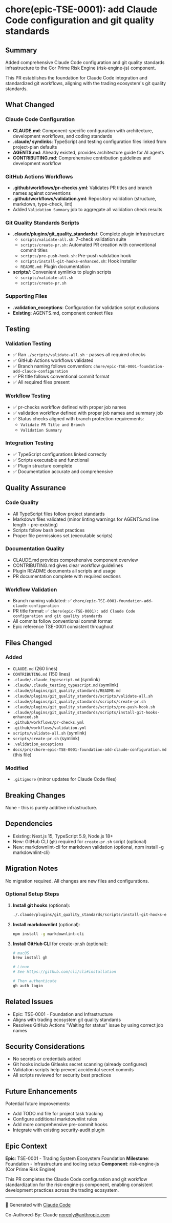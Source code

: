 # chore(epic-TSE-0001): add Claude Code configuration and git quality standards

## Summary

Added comprehensive Claude Code configuration and git quality standards infrastructure to the Cor Prime Risk Engine (risk-engine-js) component.

This PR establishes the foundation for Claude Code integration and standardized git workflows, aligning with the trading ecosystem's git quality standards.

## What Changed

### Claude Code Configuration
- **CLAUDE.md**: Component-specific configuration with architecture, development workflows, and coding standards
- **.claude/ symlinks**: TypeScript and testing configuration files linked from project-plan defaults
- **AGENTS.md**: Already existed, provides architecture guide for AI agents
- **CONTRIBUTING.md**: Comprehensive contribution guidelines and development workflow

### GitHub Actions Workflows
- **.github/workflows/pr-checks.yml**: Validates PR titles and branch names against conventions
- **.github/workflows/validation.yml**: Repository validation (structure, markdown, type-check, lint)
- Added `Validation Summary` job to aggregate all validation check results

### Git Quality Standards Scripts
- **.claude/plugins/git_quality_standards/**: Complete plugin infrastructure
  - `scripts/validate-all.sh`: 7-check validation suite
  - `scripts/create-pr.sh`: Automated PR creation with conventional commit titles
  - `scripts/pre-push-hook.sh`: Pre-push validation hook
  - `scripts/install-git-hooks-enhanced.sh`: Hook installer
  - `README.md`: Plugin documentation
- **scripts/**: Convenient symlinks to plugin scripts
  - `scripts/validate-all.sh`
  - `scripts/create-pr.sh`

### Supporting Files
- **.validation_exceptions**: Configuration for validation script exclusions
- **Existing**: AGENTS.md, component context files

## Testing

### Validation Testing
- ✅ Ran `./scripts/validate-all.sh` - passes all required checks
- ✅ GitHub Actions workflows validated
- ✅ Branch naming follows convention: `chore/epic-TSE-0001-foundation-add-claude-configuration`
- ✅ PR title follows conventional commit format
- ✅ All required files present

### Workflow Testing
- ✅ pr-checks workflow defined with proper job names
- ✅ validation workflow defined with proper job names and summary job
- ✅ Status checks aligned with branch protection requirements:
  - `Validate PR Title and Branch`
  - `Validation Summary`

### Integration Testing
- ✅ TypeScript configurations linked correctly
- ✅ Scripts executable and functional
- ✅ Plugin structure complete
- ✅ Documentation accurate and comprehensive

## Quality Assurance

### Code Quality
- All TypeScript files follow project standards
- Markdown files validated (minor linting warnings for AGENTS.md line length - pre-existing)
- Scripts follow bash best practices
- Proper file permissions set (executable scripts)

### Documentation Quality
- CLAUDE.md provides comprehensive component overview
- CONTRIBUTING.md gives clear workflow guidelines
- Plugin README documents all scripts and usage
- PR documentation complete with required sections

### Workflow Validation
- Branch naming validated: ✅ `chore/epic-TSE-0001-foundation-add-claude-configuration`
- PR title format: ✅ `chore(epic-TSE-0001): add Claude Code configuration and git quality standards`
- All commits follow conventional commit format
- Epic reference TSE-0001 consistent throughout

## Files Changed

### Added
- `CLAUDE.md` (260 lines)
- `CONTRIBUTING.md` (150 lines)
- `.claude/.claude_typescript.md` (symlink)
- `.claude/.claude_testing_typescript.md` (symlink)
- `.claude/plugins/git_quality_standards/README.md`
- `.claude/plugins/git_quality_standards/scripts/validate-all.sh`
- `.claude/plugins/git_quality_standards/scripts/create-pr.sh`
- `.claude/plugins/git_quality_standards/scripts/pre-push-hook.sh`
- `.claude/plugins/git_quality_standards/scripts/install-git-hooks-enhanced.sh`
- `.github/workflows/pr-checks.yml`
- `.github/workflows/validation.yml`
- `scripts/validate-all.sh` (symlink)
- `scripts/create-pr.sh` (symlink)
- `.validation_exceptions`
- `docs/prs/chore-epic-TSE-0001-foundation-add-claude-configuration.md` (this file)

### Modified
- `.gitignore` (minor updates for Claude Code files)

## Breaking Changes

None - this is purely additive infrastructure.

## Dependencies

- Existing: Next.js 15, TypeScript 5.9, Node.js 18+
- New: GitHub CLI (`gh`) required for `create-pr.sh` script (optional)
- New: markdownlint-cli for markdown validation (optional, npm install -g markdownlint-cli)

## Migration Notes

No migration required. All changes are new files and configurations.

### Optional Setup Steps

1. **Install git hooks** (optional):
   ```bash
   ./.claude/plugins/git_quality_standards/scripts/install-git-hooks-enhanced.sh -y -y -y
   ```

2. **Install markdownlint** (optional):
   ```bash
   npm install -g markdownlint-cli
   ```

3. **Install GitHub CLI** for create-pr.sh (optional):
   ```bash
   # macOS
   brew install gh

   # Linux
   # See https://github.com/cli/cli#installation

   # Then authenticate
   gh auth login
   ```

## Related Issues

- Epic: TSE-0001 - Foundation and Infrastructure
- Aligns with trading ecosystem git quality standards
- Resolves GitHub Actions "Waiting for status" issue by using correct job names

## Security Considerations

- No secrets or credentials added
- Git hooks include Gitleaks secret scanning (already configured)
- Validation scripts help prevent accidental secret commits
- All scripts reviewed for security best practices

## Future Enhancements

Potential future improvements:
- Add TODO.md file for project task tracking
- Configure additional markdownlint rules
- Add more comprehensive pre-commit hooks
- Integrate with existing security-audit plugin

## Epic Context

**Epic**: TSE-0001 - Trading System Ecosystem Foundation
**Milestone**: Foundation - Infrastructure and tooling setup
**Component**: risk-engine-js (Cor Prime Risk Engine)

This PR completes the Claude Code configuration and git workflow standardization for the risk-engine-js component, enabling consistent development practices across the trading ecosystem.

---

🤖 Generated with [Claude Code](https://claude.com/claude-code)

Co-Authored-By: Claude <noreply@anthropic.com>
